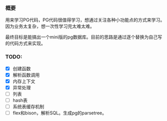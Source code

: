 ### 概要
用来学习PG代码，PG代码很值得学习，想通过关注各种小功能点的方式来学习。
因为业务太复杂，想一次性学习完太难太难。

最终目标是能搞出一个mini版的pg数据库。目前的思路是通过逐个替换为自己写的代码方式来实现。

### TODO:
- [x] 创建函数
- [x] 解析函数调用
- [x] 内存上下文
- [x] 异常处理
- [ ] 列表
- [ ] hash表
- [ ] 系统表缓存机制
- [ ] flex和bison，解析SQL。生成pg的parsetree。
